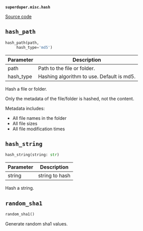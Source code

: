 **`superduper.misc.hash`** 

[Source code](https://github.com/superduper/superduper/blob/main/superduper/misc/hash.py)

## `hash_path` 

```python
hash_path(path,
     hash_type='md5')
```
| Parameter | Description |
|-----------|-------------|
| path | Path to the file or folder. |
| hash_type | Hashing algorithm to use. Default is md5. |

Hash a file or folder.

Only the metadata of the file/folder is hashed, not the content.

Metadata includes:
- All file names in the folder
- All file sizes
- All file modification times

## `hash_string` 

```python
hash_string(string: str)
```
| Parameter | Description |
|-----------|-------------|
| string | string to hash |

Hash a string.

## `random_sha1` 

```python
random_sha1()
```
Generate random sha1 values.

